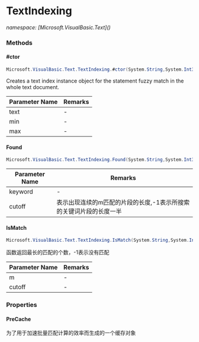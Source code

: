 ﻿# TextIndexing
_namespace: [Microsoft.VisualBasic.Text](<a href="#" onClick="load('/docs/Microsoft.VisualBasic.Text/index.md')"></a>)_





### Methods

#### #ctor
```csharp
Microsoft.VisualBasic.Text.TextIndexing.#ctor(System.String,System.Int32,System.Int32)
```
Creates a text index instance object for the statement fuzzy match in the whole text document.

|Parameter Name|Remarks|
|--------------|-------|
|text|-|
|min|-|
|max|-|


#### Found
```csharp
Microsoft.VisualBasic.Text.TextIndexing.Found(System.String,System.Int32)
```


|Parameter Name|Remarks|
|--------------|-------|
|keyword|-|
|cutoff|表示出现连续的m匹配的片段的长度,-1表示所搜索的关键词片段的长度一半|


#### IsMatch
```csharp
Microsoft.VisualBasic.Text.TextIndexing.IsMatch(System.String,System.Int32)
```
函数返回最长的匹配的个数，-1表示没有匹配

|Parameter Name|Remarks|
|--------------|-------|
|m|-|
|cutoff|-|



### Properties

#### PreCache
为了用于加速批量匹配计算的效率而生成的一个缓存对象
